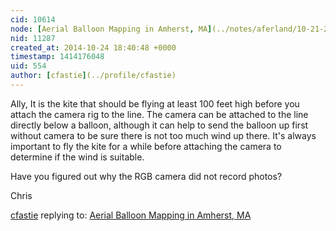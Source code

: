 ```yaml
---
cid: 10614
node: [Aerial Balloon Mapping in Amherst, MA](../notes/aferland/10-21-2014/aerial-balloon-mapping)
nid: 11287
created_at: 2014-10-24 18:40:48 +0000
timestamp: 1414176048
uid: 554
author: [cfastie](../profile/cfastie)
---
```


Ally,
It is the kite that should be flying at least 100 feet high before you attach the camera rig to the line. The camera can be attached to the line directly below a balloon, although it can help to send the balloon up first without camera to be sure there is not too much wind up there. It's always important to fly the kite for a while before attaching the camera to determine if the wind is suitable.

Have you figured out why the RGB camera did not record photos?

Chris

[cfastie](../profile/cfastie) replying to: [Aerial Balloon Mapping in Amherst, MA](../notes/aferland/10-21-2014/aerial-balloon-mapping)

